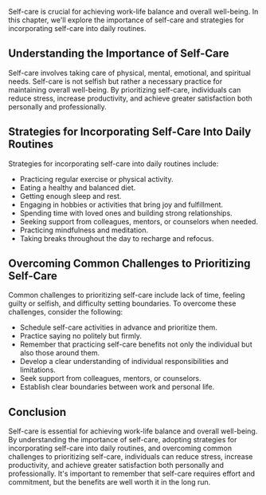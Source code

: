 
Self-care is crucial for achieving work-life balance and overall well-being. In this chapter, we'll explore the importance of self-care and strategies for incorporating self-care into daily routines.

Understanding the Importance of Self-Care
-----------------------------------------

Self-care involves taking care of physical, mental, emotional, and spiritual needs. Self-care is not selfish but rather a necessary practice for maintaining overall well-being. By prioritizing self-care, individuals can reduce stress, increase productivity, and achieve greater satisfaction both personally and professionally.

Strategies for Incorporating Self-Care Into Daily Routines
----------------------------------------------------------

Strategies for incorporating self-care into daily routines include:

* Practicing regular exercise or physical activity.
* Eating a healthy and balanced diet.
* Getting enough sleep and rest.
* Engaging in hobbies or activities that bring joy and fulfillment.
* Spending time with loved ones and building strong relationships.
* Seeking support from colleagues, mentors, or counselors when needed.
* Practicing mindfulness and meditation.
* Taking breaks throughout the day to recharge and refocus.

Overcoming Common Challenges to Prioritizing Self-Care
------------------------------------------------------

Common challenges to prioritizing self-care include lack of time, feeling guilty or selfish, and difficulty setting boundaries. To overcome these challenges, consider the following:

* Schedule self-care activities in advance and prioritize them.
* Practice saying no politely but firmly.
* Remember that practicing self-care benefits not only the individual but also those around them.
* Develop a clear understanding of individual responsibilities and limitations.
* Seek support from colleagues, mentors, or counselors.
* Establish clear boundaries between work and personal life.

Conclusion
----------

Self-care is essential for achieving work-life balance and overall well-being. By understanding the importance of self-care, adopting strategies for incorporating self-care into daily routines, and overcoming common challenges to prioritizing self-care, individuals can reduce stress, increase productivity, and achieve greater satisfaction both personally and professionally. It's important to remember that self-care requires effort and commitment, but the benefits are well worth it in the long run.

